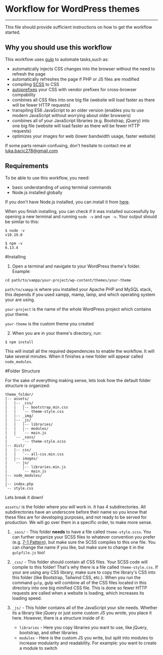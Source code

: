 # Workflow for WordPress themes
---
This file should provide sufficient instructions on how to get the workflow started.

## Why you should use this workflow
This workflow uses [gulp](https://gulpjs.com/) to automate tasks,such as: 
 - automatically injects CSS changes into the browser without the need to refresh the page
 - automatically refreshes the page if PHP or JS files are modified 
 - compiling [SCSS](https://sass-lang.com/) to CSS
 - [autoprefixes](https://github.com/postcss/autoprefixer) your CSS with vendor prefixes for cross-browser compability
 - combines all CSS files into one big file (website will load faster as there will be fewer HTTP requests)
 - transpiling ES6 JavaScript to an older version (enables you to use modern JavaScript without worrying about older browsers)
 - combines all of your JavaScript libraries (e.g. Bootstrap, jQuery) into one big file (website will load faster as there will be fewer HTTP requests)
 - optimizes your images for web (lower bandwidth usage, faster website)

If some parts remain confusing, don't hesitate to contact me at luka.bacic278@gmail.com

## Requirements
To be able to use this workflow, you need:
 - basic understanding of using terminal commands
 - Node.js installed globally

If you don't have Node.js installed, you can install it from [here](https://nodejs.org/en/).

When you finish installing, you can check if it was installed successfully by opening a new terminal and running `node -v` and `npm -v`. Your output should be similar to this:

```
$ node -v
v10.19.0

$ npm -v
6.13.4
```

#Installing

1. Open a terminal and navigate to your WordPress theme's folder. Example: 
```
cd path/to/xampp/your-project/wp-content/themes/your-theme
```
`path/to/xampp` is where you installed your Apache PHP and MySQL stack, this depends if you used xampp, mamp, lamp, and which operating system your are using.

`your-project` is the name of the whole WordPress project which contains your theme.

`your-theme` is the custom theme you created 

2. When you are in your theme's directory, run:
```
$ npm install
```
This will install all the required dependencies to enable the workflow. It will take several minutes. When it finishes a new folder will appear called `node_modules`.

#Folder Structure

For the sake of everything making sense, lets look how the default folder structure is organized:

```
theme_folder/
|-- assets/
|   |-- _css/
|   |   |-- bootstrap.min.css
|   |   `-- theme-style.css
|   |-- _img/
|   |-- _js/
|   |   |-- libraries/
|   |   |-- modules/
|   |   `-- main.js
|   `-- _sass/
|       `-- theme-style.scss
|-- dist/
|   |-- css/
|   |   `-- all-css.min.css
|   |-- images/
|   `-- js/
|       |-- libraries.min.js
|       `-- main.js
|-- node_modules/
|
|-- index.php
`-- style.css
```
Lets break it down!

`assets/` is the folder where you will work in. It has 4 subdirectories. All subdirectories have an underscore before their name so you know that these files are for developing purposes, and not ready to be served for production. We will go over them in a specific order, to make more sense.

1. `_sass/` - This folder **needs** to have a file called `theme-style.scss`. You can further organize your SCSS files to whatever convention you prefer (e.g. [7-1 Pattern](https://sass-guidelin.es/#the-7-1-pattern)), but make sure the SCSS compiles to this one file. You can change the name if you like, but make sure to change it in the `gulpfile.js` too!

2. `_css/` - This folder should contain all CSS files. Your SCSS code will compile to this folder! That's why there is a file called `theme-style.css`. If your are using any CSS library, make sure to copy the library's CSS into this folder (like Bootstrap, Tailwind CSS, etc.). When you run the command `gulp`, gulp will combine all of the CSS files located in this directory into one big minified CSS file. This is done so fewer HTTP requests are called when a website is loading, which increases its loading speed.

3. `_js/` - This folder contains all of the JavaScript your site needs. Whether its a library like jQuery or just some custom JS you wrote, you place it here. However, there is a structure inside of it:
    - `libraries` - Here you copy libraries you want to use, like jQuery, bootstrap, and other libraries
    - `modules` - Here is the custom JS you write, but split into modules to increase modularity and readability. For example: you want to create a module to switch